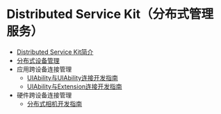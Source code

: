 # Distributed Service Kit（分布式管理服务）

- [Distributed Service Kit简介](distributedservice-kit-intro.md)
- [分布式设备管理](devicemanager-guidelines.md)
- 应用跨设备连接管理<!--abilityconnect-distributed-->
  - [UIAbility与UIAbility连接开发指南](abilityconnectmanager-guidelines.md)
  <!--Del-->
  - [UIAbility与Extension连接开发指南](distributedextension-guidelines.md)
  <!--DelEnd-->
- 硬件跨设备连接管理<!--devconnect-distributed-->
  - [分布式相机开发指南](camera-distributed.md)